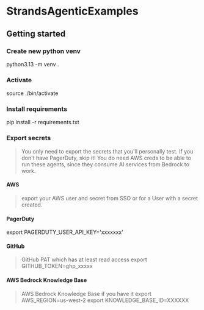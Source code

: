 # StrandsAgenticExamples

## Getting started

### Create new python venv
python3.13 -m venv .

### Activate
source ./bin/activate

### Install requirements
pip install -r requirements.txt

### Export secrets

> You only need to export the secrets that you'll personally test. If you don't have PagerDuty, skip it! You do need AWS creds to be able to run these agents, since they consume AI services from Bedrock to work. 

#### AWS
> export your AWS user and secret from SSO or for a User with a secret created. 

#### PagerDuty
export PAGERDUTY_USER_API_KEY='xxxxxxx' 

#### GitHub

> GitHub PAT which has at least read access
export GITHUB_TOKEN=ghp_xxxxx

#### AWS Bedrock Knowledge Base

> AWS Bedrock Knowledge Base if you have it
export AWS_REGION=us-west-2
export KNOWLEDGE_BASE_ID=XXXXXX
